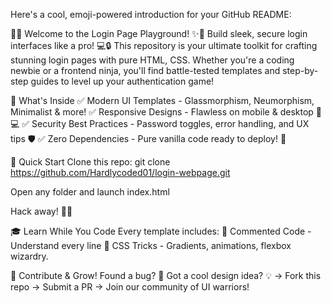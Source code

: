 Here's a cool, emoji-powered introduction for your GitHub README:

🔐✨ Welcome to the Login Page Playground! ✨🔐
Build sleek, secure login interfaces like a pro! 💻🔒 This repository is your ultimate toolkit for crafting stunning login pages with pure HTML, CSS. Whether you're a coding newbie or a frontend ninja, you'll find battle-tested templates and step-by-step guides to level up your authentication game!

🚀 What's Inside
✅ Modern UI Templates - Glassmorphism, Neumorphism, Minimalist & more!
✅ Responsive Designs - Flawless on mobile & desktop 📱💻
✅ Security Best Practices - Password toggles, error handling, and UX tips 🛡️
✅ Zero Dependencies - Pure vanilla code ready to deploy! 🌱

🌟 Quick Start
Clone this repo:
git clone https://github.com/Hardlycoded01/login-webpage.git

Open any folder and launch index.html

Hack away! 🔧💥

🎓 Learn While You Code
Every template includes:
📝 Commented Code - Understand every line
🎨 CSS Tricks - Gradients, animations, flexbox wizardry.

🤝 Contribute & Grow!
Found a bug? 🐛 Got a cool design idea? 💡
→ Fork this repo
→ Submit a PR
→ Join our community of UI warriors!
